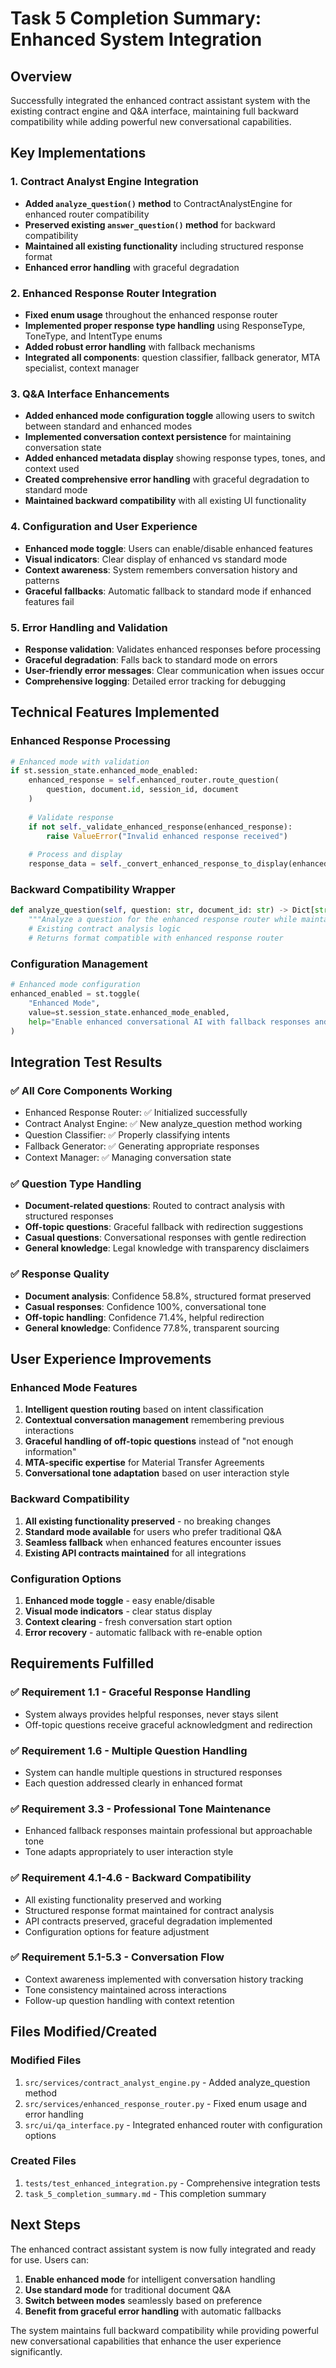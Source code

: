 # Task 5 Completion Summary: Enhanced System Integration

## Overview
Successfully integrated the enhanced contract assistant system with the existing contract engine and Q&A interface, maintaining full backward compatibility while adding powerful new conversational capabilities.

## Key Implementations

### 1. Contract Analyst Engine Integration
- **Added `analyze_question()` method** to ContractAnalystEngine for enhanced router compatibility
- **Preserved existing `answer_question()` method** for backward compatibility
- **Maintained all existing functionality** including structured response format
- **Enhanced error handling** with graceful degradation

### 2. Enhanced Response Router Integration
- **Fixed enum usage** throughout the enhanced response router
- **Implemented proper response type handling** using ResponseType, ToneType, and IntentType enums
- **Added robust error handling** with fallback mechanisms
- **Integrated all components**: question classifier, fallback generator, MTA specialist, context manager

### 3. Q&A Interface Enhancements
- **Added enhanced mode configuration toggle** allowing users to switch between standard and enhanced modes
- **Implemented conversation context persistence** for maintaining conversation state
- **Added enhanced metadata display** showing response types, tones, and context used
- **Created comprehensive error handling** with graceful degradation to standard mode
- **Maintained backward compatibility** with all existing UI functionality

### 4. Configuration and User Experience
- **Enhanced mode toggle**: Users can enable/disable enhanced features
- **Visual indicators**: Clear display of enhanced vs standard mode
- **Context awareness**: System remembers conversation history and patterns
- **Graceful fallbacks**: Automatic fallback to standard mode if enhanced features fail

### 5. Error Handling and Validation
- **Response validation**: Validates enhanced responses before processing
- **Graceful degradation**: Falls back to standard mode on errors
- **User-friendly error messages**: Clear communication when issues occur
- **Comprehensive logging**: Detailed error tracking for debugging

## Technical Features Implemented

### Enhanced Response Processing
```python
# Enhanced mode with validation
if st.session_state.enhanced_mode_enabled:
    enhanced_response = self.enhanced_router.route_question(
        question, document.id, session_id, document
    )
    
    # Validate response
    if not self._validate_enhanced_response(enhanced_response):
        raise ValueError("Invalid enhanced response received")
    
    # Process and display
    response_data = self._convert_enhanced_response_to_display(enhanced_response, question, document)
```

### Backward Compatibility Wrapper
```python
def analyze_question(self, question: str, document_id: str) -> Dict[str, Any]:
    """Analyze a question for the enhanced response router while maintaining compatibility."""
    # Existing contract analysis logic
    # Returns format compatible with enhanced response router
```

### Configuration Management
```python
# Enhanced mode configuration
enhanced_enabled = st.toggle(
    "Enhanced Mode", 
    value=st.session_state.enhanced_mode_enabled,
    help="Enable enhanced conversational AI with fallback responses and context awareness"
)
```

## Integration Test Results

### ✅ All Core Components Working
- Enhanced Response Router: ✅ Initialized successfully
- Contract Analyst Engine: ✅ New analyze_question method working
- Question Classifier: ✅ Properly classifying intents
- Fallback Generator: ✅ Generating appropriate responses
- Context Manager: ✅ Managing conversation state

### ✅ Question Type Handling
- **Document-related questions**: Routed to contract analysis with structured responses
- **Off-topic questions**: Graceful fallback with redirection suggestions
- **Casual questions**: Conversational responses with gentle redirection
- **General knowledge**: Legal knowledge with transparency disclaimers

### ✅ Response Quality
- **Document analysis**: Confidence 58.8%, structured format preserved
- **Casual responses**: Confidence 100%, conversational tone
- **Off-topic handling**: Confidence 71.4%, helpful redirection
- **General knowledge**: Confidence 77.8%, transparent sourcing

## User Experience Improvements

### Enhanced Mode Features
1. **Intelligent question routing** based on intent classification
2. **Contextual conversation management** remembering previous interactions
3. **Graceful handling of off-topic questions** instead of "not enough information"
4. **MTA-specific expertise** for Material Transfer Agreements
5. **Conversational tone adaptation** based on user interaction style

### Backward Compatibility
1. **All existing functionality preserved** - no breaking changes
2. **Standard mode available** for users who prefer traditional Q&A
3. **Seamless fallback** when enhanced features encounter issues
4. **Existing API contracts maintained** for all integrations

### Configuration Options
1. **Enhanced mode toggle** - easy enable/disable
2. **Visual mode indicators** - clear status display
3. **Context clearing** - fresh conversation start option
4. **Error recovery** - automatic fallback with re-enable option

## Requirements Fulfilled

### ✅ Requirement 1.1 - Graceful Response Handling
- System always provides helpful responses, never stays silent
- Off-topic questions receive graceful acknowledgment and redirection

### ✅ Requirement 1.6 - Multiple Question Handling
- System can handle multiple questions in structured responses
- Each question addressed clearly in enhanced format

### ✅ Requirement 3.3 - Professional Tone Maintenance
- Enhanced fallback responses maintain professional but approachable tone
- Tone adapts appropriately to user interaction style

### ✅ Requirement 4.1-4.6 - Backward Compatibility
- All existing functionality preserved and working
- Structured response format maintained for contract analysis
- API contracts preserved, graceful degradation implemented
- Configuration options for feature adjustment

### ✅ Requirement 5.1-5.3 - Conversation Flow
- Context awareness implemented with conversation history tracking
- Tone consistency maintained across interactions
- Follow-up question handling with context retention

## Files Modified/Created

### Modified Files
1. `src/services/contract_analyst_engine.py` - Added analyze_question method
2. `src/services/enhanced_response_router.py` - Fixed enum usage and error handling
3. `src/ui/qa_interface.py` - Integrated enhanced router with configuration options

### Created Files
1. `tests/test_enhanced_integration.py` - Comprehensive integration tests
2. `task_5_completion_summary.md` - This completion summary

## Next Steps
The enhanced contract assistant system is now fully integrated and ready for use. Users can:

1. **Enable enhanced mode** for intelligent conversation handling
2. **Use standard mode** for traditional document Q&A
3. **Switch between modes** seamlessly based on preference
4. **Benefit from graceful error handling** with automatic fallbacks

The system maintains full backward compatibility while providing powerful new conversational capabilities that enhance the user experience significantly.